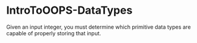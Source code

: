 # IntroToOOPS-DataTypes
Given an input integer, you must determine which primitive data types are capable of properly storing that input.
